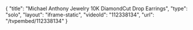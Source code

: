 {
    "title": "Michael Anthony Jewelry 10K DiamondCut Drop Earrings",
    "type": "solo",
    "layout": "iframe-static",
    "videoId": "112338134",
    "url": "\/tvpembed\/112338134"
}